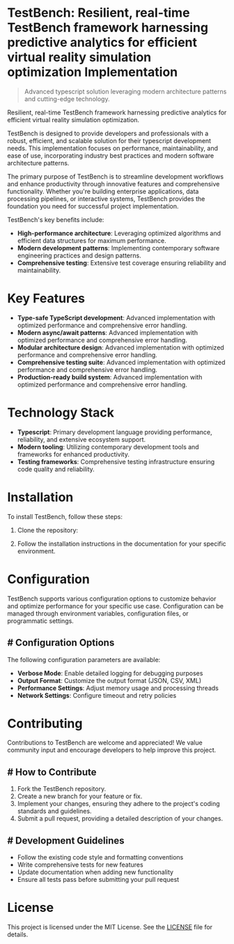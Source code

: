 <!-- fallback_TestBench_20251019210347_36642 -->

# TestBench: Resilient, real-time TestBench framework harnessing predictive analytics for efficient virtual reality simulation optimization Implementation
> Advanced typescript solution leveraging modern architecture patterns and cutting-edge technology.

Resilient, real-time TestBench framework harnessing predictive analytics for efficient virtual reality simulation optimization.

TestBench is designed to provide developers and professionals with a robust, efficient, and scalable solution for their typescript development needs. This implementation focuses on performance, maintainability, and ease of use, incorporating industry best practices and modern software architecture patterns.

The primary purpose of TestBench is to streamline development workflows and enhance productivity through innovative features and comprehensive functionality. Whether you're building enterprise applications, data processing pipelines, or interactive systems, TestBench provides the foundation you need for successful project implementation.

TestBench's key benefits include:

* **High-performance architecture**: Leveraging optimized algorithms and efficient data structures for maximum performance.
* **Modern development patterns**: Implementing contemporary software engineering practices and design patterns.
* **Comprehensive testing**: Extensive test coverage ensuring reliability and maintainability.

# Key Features

* **Type-safe TypeScript development**: Advanced implementation with optimized performance and comprehensive error handling.
* **Modern async/await patterns**: Advanced implementation with optimized performance and comprehensive error handling.
* **Modular architecture design**: Advanced implementation with optimized performance and comprehensive error handling.
* **Comprehensive testing suite**: Advanced implementation with optimized performance and comprehensive error handling.
* **Production-ready build system**: Advanced implementation with optimized performance and comprehensive error handling.

# Technology Stack

* **Typescript**: Primary development language providing performance, reliability, and extensive ecosystem support.
* **Modern tooling**: Utilizing contemporary development tools and frameworks for enhanced productivity.
* **Testing frameworks**: Comprehensive testing infrastructure ensuring code quality and reliability.

# Installation

To install TestBench, follow these steps:

1. Clone the repository:


2. Follow the installation instructions in the documentation for your specific environment.

# Configuration

TestBench supports various configuration options to customize behavior and optimize performance for your specific use case. Configuration can be managed through environment variables, configuration files, or programmatic settings.

## # Configuration Options

The following configuration parameters are available:

* **Verbose Mode**: Enable detailed logging for debugging purposes
* **Output Format**: Customize the output format (JSON, CSV, XML)
* **Performance Settings**: Adjust memory usage and processing threads
* **Network Settings**: Configure timeout and retry policies

# Contributing

Contributions to TestBench are welcome and appreciated! We value community input and encourage developers to help improve this project.

## # How to Contribute

1. Fork the TestBench repository.
2. Create a new branch for your feature or fix.
3. Implement your changes, ensuring they adhere to the project's coding standards and guidelines.
4. Submit a pull request, providing a detailed description of your changes.

## # Development Guidelines

* Follow the existing code style and formatting conventions
* Write comprehensive tests for new features
* Update documentation when adding new functionality
* Ensure all tests pass before submitting your pull request

# License

This project is licensed under the MIT License. See the [LICENSE](https://github.com/xxxPOUPOUxxx/TestBench/blob/main/LICENSE) file for details.
